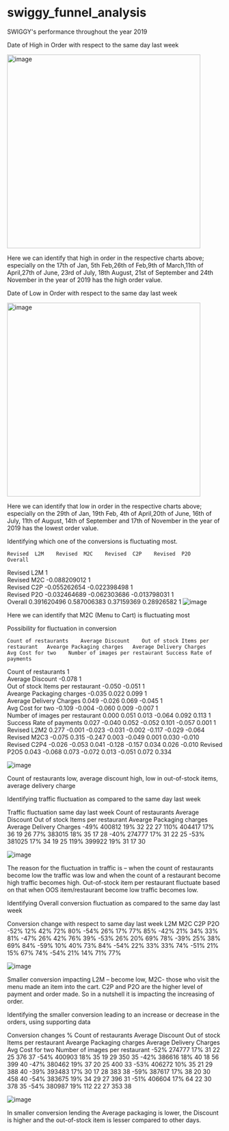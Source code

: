 # swiggy_funnel_analysis
SWIGGY's performance throughout the year 2019

Date of High in Order with respect to the same day last week


<img width="452" alt="image" src="https://github.com/Souviklakshman/swiggy_funnel_analysis/assets/138977501/23d6aac3-2604-4484-8133-08c8773bd2d9">


Here we can identify that high in order in the respective charts above; especially on the 17th of Jan, 5th Feb,26th of Feb,9th of March,11th of April,27th of June, 23rd of July, 18th August, 21st of September and 24th November in the year of 2019 has the high order value.


Date of Low in Order with respect to the same day last week



<img width="452" alt="image" src="https://github.com/Souviklakshman/swiggy_funnel_analysis/assets/138977501/9a4a6f33-f3f1-42e0-81d5-f96da8765734">



Here we can identify that low in order in the respective charts above; especially on the 29th of Jan, 19th Feb, 4th of April,20th of June, 16th of July, 11th of August, 14th of September and 17th of November in the year of 2019 has the lowest order value.


Identifying which one of the conversions is fluctuating most.


 	Revised  L2M	Revised  M2C	Revised  C2P	Revised  P2O	Overall
Revised  L2M	1				
Revised  M2C	-0.088209012	1			
Revised  C2P	-0.055262654	-0.022398498	1		
Revised  P2O	-0.032464689	-0.062303686	-0.013798031	1	
Overall	0.391620496	0.587006383	0.37159369	0.28926582	1
![image](https://github.com/Souviklakshman/swiggy_funnel_analysis/assets/138977501/6226a508-cab4-43da-a39f-5411d729bdc7)


Here we can identify that M2C (Menu to Cart) is fluctuating most


Possibility for fluctuation in conversion


 	Count of restaurants	Average Discount	Out of stock Items per restaurant	Avearge Packaging charges	Average Delivery Charges	Avg Cost for two	Number of images per restaurant	Success Rate of payments
Count of restaurants	1							
Average Discount	-0.078	1						
Out of stock Items per restaurant	-0.050	-0.051	1					
Avearge Packaging charges	-0.035	0.022	0.099	1				
Average Delivery Charges	0.049	-0.026	0.069	-0.045	1			
Avg Cost for two	-0.109	-0.004	-0.060	0.009	-0.007	1		
Number of images per restaurant	0.000	0.051	0.013	-0.064	0.092	0.113	1	
Success Rate of payments	0.027	-0.040	0.052	-0.052	0.101	-0.057	0.001	1
Revised  L2M2	0.277	-0.001	-0.023	-0.031	-0.002	-0.117	-0.029	-0.064
Revised  M2C3	-0.075	0.315	-0.247	0.003	-0.049	0.001	0.030	-0.010
Revised  C2P4	-0.026	-0.053	0.041	-0.128	-0.157	0.034	0.026	-0.010
Revised  P2O5	0.043	-0.068	0.073	-0.072	0.013	-0.051	0.072	0.334


![image](https://github.com/Souviklakshman/swiggy_funnel_analysis/assets/138977501/fb90832e-c013-4ce0-a638-b57787fa3900)


Count of restaurants low, average discount high, low in out-of-stock items, average delivery charge


Identifying traffic fluctuation as compared to the same day last week 

Traffic fluctuation same day last week	Count of restaurants	Average Discount	Out of stock Items per restaurant	Avearge Packaging charges	Average Delivery Charges
-49%	400812	19%	32	22	27
110%	404417	17%	36	19	26
77%	383015	18%	35	17	28
-40%	274777	17%	31	22	25
-53%	381025	17%	34	19	25
119%	399922	19%	31	17	30


![image](https://github.com/Souviklakshman/swiggy_funnel_analysis/assets/138977501/e4c218df-8e70-46a9-8189-d4966b4ec8ab)

The reason for the fluctuation in traffic is – when the count of restaurants become low the traffic was low and when the count of a restaurant become high traffic becomes high. Out-of-stock item per restaurant fluctuate based on that when OOS item/restaurant become low traffic becomes low.


Identifying Overall conversion fluctuation as compared to the same day last week


Conversion change with respect to same day last week	L2M	M2C	C2P	P2O
-52%	12%	42%	72%	80%
-54%	26%	17%	77%	85%
-42%	21%	34%	33%	81%
-47%	26%	42%	76%	39%
-53%	26%	20%	69%	78%
-39%	25%	38%	69%	84%
-59%	10%	40%	73%	84%
-54%	22%	33%	33%	74%
-51%	21%	15%	67%	74%
-54%	21%	14%	71%	77%


![image](https://github.com/Souviklakshman/swiggy_funnel_analysis/assets/138977501/906a6bd5-1749-4948-b9bf-d5860c252909)

Smaller conversion impacting L2M – become low, M2C- those who visit the menu made an item into the cart. C2P and P2O are the higher level of payment and order made.
So in a nutshell it is impacting the increasing of order.


Identifying the smaller conversion leading to an increase or 
decrease in the orders, using  supporting data 


Conversion changes %	Count of restaurants	Average Discount	Out of stock Items per restaurant	Avearge Packaging charges	Average Delivery Charges	Avg Cost for two	Number of images per restaurant
-52%	274777	17%	31	22	25	376	37
-54%	400903	18%	35	19	29	350	35
-42%	386616	18%	40	18	56	399	40
-47%	380462	19%	37	20	25	400	33
-53%	406272	10%	35	21	29	388	40
-39%	393483	17%	30	17	28	383	38
-59%	387617	17%	38	20	30	458	40
-54%	383675	19%	34	29	27	396	31
-51%	406604	17%	64	22	30	378	35
-54%	380987	19%	112	22	27	353	38


![image](https://github.com/Souviklakshman/swiggy_funnel_analysis/assets/138977501/b5dc233c-beec-4dc8-bb86-322ee1e45483)


In smaller conversion lending the Average packaging is lower, the Discount is higher and the out-of-stock item is lesser compared to other days.


















